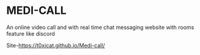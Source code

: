 # MEDI-CALL 

An online video call and with real time chat messaging website with rooms feature like discord 

Site-https://t0xicat.github.io/Medi-call/
